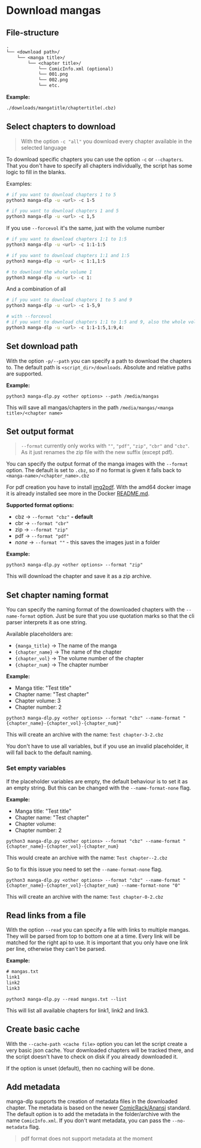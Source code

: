 # Download mangas

## File-structure

```txt
.
└── <download path>/
    └── <manga title>/
        └── <chapter title>/
            └── ComicInfo.xml (optional)
            └── 001.png
            └── 002.png
            └── etc.
```

**Example:**

```txt
./downloads/mangatitle/chaptertitle(.cbz)
```

## Select chapters to download

> With the option `-c "all"` you download every chapter available in the selected language

To download specific chapters you can use the option `-c` or `--chapters`. That you don't have to specify all chapters
individually, the script has some logic to fill in the blanks.

Examples:

```sh
# if you want to download chapters 1 to 5
python3 manga-dlp -u <url> -c 1-5

# if you want to download chapters 1 and 5
python3 manga-dlp -u <url> -c 1,5
```

If you use `--forcevol` it's the same, just with the volume number

```sh
# if you want to download chapters 1:1 to 1:5
python3 manga-dlp -u <url> -c 1:1-1:5

# if you want to download chapters 1:1 and 1:5
python3 manga-dlp -u <url> -c 1:1,1:5

# to download the whole volume 1
python3 manga-dlp -u <url> -c 1:
```

And a combination of all

```sh
# if you want to download chapters 1 to 5 and 9
python3 manga-dlp -u <url> -c 1-5,9

# with --forcevol
# if you want to download chapters 1:1 to 1:5 and 9, also the whole volume 4
python3 manga-dlp -u <url> -c 1:1-1:5,1:9,4:
```

## Set download path

With the option `-p/--path` you can specify a path to download the chapters to. The default path
is `<script_dir>/downloads`. Absolute and relative paths are supported.

**Example:**

`python3 manga-dlp.py <other options> --path /media/mangas`

This will save all mangas/chapters in the path `/media/mangas/<manga title>/<chapter name>`

## Set output format

> `--format` currently only works with `""`, `"pdf"`, `"zip"`, `"cbr"` and `"cbz"`.
> As it just renames the zip file with the new
> suffix (except pdf).

You can specify the output format of the manga images with the `--format` option.
The default is set to `.cbz`, so if no format is given it falls back to `<manga-name>/<chapter_name>.cbz`

For pdf creation you have to install [img2pdf](https://pypi.org/project/img2pdf/).
With the amd64 docker image it is already installed
see more in the Docker [README.md](../docker/).

**Supported format options:**

* cbz -> `--format "cbz"` **- default**
* cbr -> `--format "cbr"`
* zip -> `--format "zip"`
* pdf -> `--format "pdf"`
* _none_ -> `--format ""` - this saves the images just in a folder

**Example:**

`python3 manga-dlp.py <other options> --format "zip"`

This will download the chapter and save it as a zip archive.

## Set chapter naming format

You can specify the naming format of the downloaded chapters with the `--name-format` option.
Just be sure that you use quotation marks so that the cli parser interprets it as one string.

Available placeholders are:

- `{manga_title}` -> The name of the manga
- `{chapter_name}` -> The name of the chapter
- `{chapter_vol}` -> The volume number of the chapter
- `{chapter_num}` -> The chapter number

**Example:**

- Manga title: "Test title"
- Chapter name: "Test chapter"
- Chapter volume: 3
- Chapter number: 2

`python3 manga-dlp.py <other options> --format "cbz" --name-format "{chapter_name}-{chapter_vol}-{chapter_num}"`

This will create an archive with the name: `Test chapter-3-2.cbz`

You don't have to use all variables, but if you use an invalid placeholder, it will fall back to the default naming.

### Set empty variables

If the placeholder variables are empty, the default behaviour is to set it as an empty string. But this can be changed
with the `--name-format-none` flag.

**Example:**

- Manga title: "Test title"
- Chapter name: "Test chapter"
- Chapter volume:
- Chapter number: 2

`python3 manga-dlp.py <other options> --format "cbz" --name-format "{chapter_name}-{chapter_vol}-{chapter_num}`

This would create an archive with the name: `Test chapter--2.cbz`

So to fix this issue you need to set the `--name-format-none` flag.

`python3 manga-dlp.py <other options> --format "cbz" --name-format "{chapter_name}-{chapter_vol}-{chapter_num} --name-format-none "0"`

This will create an archive with the name: `Test chapter-0-2.cbz`

## Read links from a file

With the option `--read` you can specify a file with links to multiple mangas. They will be parsed from top to bottom
one at a time. Every link will be matched for the right api to use. It is important that you only have one link per
line, otherwise they can't be parsed.

**Example:**

```txt
# mangas.txt
link1
link2
link3
```

`python3 manga-dlp.py --read mangas.txt --list`

This will list all available chapters for link1, link2 and link3.

## Create basic cache

With the `--cache-path <cache file>` option you can let the script create a very basic json cache. Your downloaded
chapters will be
tracked there, and the script doesn't have to check on disk if you already downloaded it.

If the option is unset (default), then no caching will be done.

## Add metadata

manga-dlp supports the creation of metadata files in the downloaded chapter.
The metadata is based on the newer [ComicRack/Anansi](https://anansi-project.github.io/docs/introduction) standard.
The default option is to add the metadata in the folder/archive with the name `ComicInfo.xml`.
If you don't want metadata, you can pass the `--no-metadata` flag.

> pdf format does not support metadata at the moment